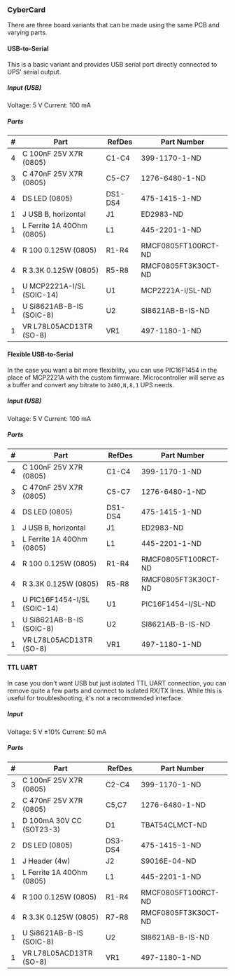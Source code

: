 ### CyberCard ###

There are three board variants that can be made using the same PCB and varying
parts.


#### USB-to-Serial ####

This is a basic variant and provides USB serial port directly connected to UPS'
serial output.

##### Input (USB) #####

Voltage: 5 V
Current: 100 mA

##### Parts #####

|  # | Part                                      | RefDes  | Part Number         |
|---:|-------------------------------------------|---------|---------------------|
|  4 | C 100nF 25V X7R (0805)                    | C1-C4   | 399-1170-1-ND       |
|  3 | C 470nF 25V X7R (0805)                    | C5-C7   | 1276-6480-1-ND      |
|  4 | DS LED (0805)                             | DS1-DS4 | 475-1415-1-ND       |
|  1 | J USB B, horizontal                       | J1      | ED2983-ND           |
|  1 | L Ferrite 1A 40Ohm (0805)                 | L1      | 445-2201-1-ND       |
|  4 | R 100 0.125W (0805)                       | R1-R4   | RMCF0805FT100RCT-ND |
|  4 | R 3.3K 0.125W (0805)                      | R5-R8   | RMCF0805FT3K30CT-ND |
|  1 | U MCP2221A-I/SL (SOIC-14)                 | U1      | MCP2221A-I/SL-ND    |
|  1 | U Si8621AB-B-IS‎ (SOIC-8)                  | U2      | SI8621AB-B-IS-ND    |
|  1 | VR L78L05ACD13TR (SO-8)                   | VR1     | 497-1180-1-ND       |


#### Flexible USB-to-Serial ####

In the case you want a bit more flexibility, you can use PIC16F1454 in the place
of MCP2221A with the custom firmware. Microcontroller will serve as a buffer and
convert any bitrate to `2400,N,8,1` UPS needs.

##### Input (USB) #####

Voltage: 5 V
Current: 100 mA

##### Parts #####

|  # | Part                                      | RefDes  | Part Number         |
|---:|-------------------------------------------|---------|---------------------|
|  4 | C 100nF 25V X7R (0805)                    | C1-C4   | 399-1170-1-ND       |
|  3 | C 470nF 25V X7R (0805)                    | C5-C7   | 1276-6480-1-ND      |
|  4 | DS LED (0805)                             | DS1-DS4 | 475-1415-1-ND       |
|  1 | J USB B, horizontal                       | J1      | ED2983-ND           |
|  1 | L Ferrite 1A 40Ohm (0805)                 | L1      | 445-2201-1-ND       |
|  4 | R 100 0.125W (0805)                       | R1-R4   | RMCF0805FT100RCT-ND |
|  4 | R 3.3K 0.125W (0805)                      | R5-R8   | RMCF0805FT3K30CT-ND |
|  1 | U PIC16F1454-I/SL (SOIC-14)               | U1      | PIC16F1454-I/SL-ND  |
|  1 | U Si8621AB-B-IS‎ (SOIC-8)                  | U2      | SI8621AB-B-IS-ND    |
|  1 | VR L78L05ACD13TR (SO-8)                   | VR1     | 497-1180-1-ND       |


#### TTL UART ####

In case you don't want USB but just isolated TTL UART connection, you can remove
quite a few parts and connect to isolated RX/TX lines. While this is useful for
troubleshooting, it's not a recommended interface.

##### Input #####

Voltage: 5 V ±10%
Current: 50 mA

##### Parts #####

|  # | Part                                      | RefDes  | Part Number         |
|---:|-------------------------------------------|---------|---------------------|
|  3 | C 100nF 25V X7R (0805)                    | C2-C4   | 399-1170-1-ND       |
|  2 | C 470nF 25V X7R (0805)                    | C5,C7   | 1276-6480-1-ND      |
|  1 | D 100mA 30V CC (SOT23-3)                  | D1      | TBAT54CLMCT-ND      |
|  2 | DS LED (0805)                             | DS3-DS4 | 475-1415-1-ND       |
|  1 | J Header (4w)                             | J2      | S9016E-04-ND        |
|  1 | L Ferrite 1A 40Ohm (0805)                 | L1      | 445-2201-1-ND       |
|  4 | R 100 0.125W (0805)                       | R1-R4   | RMCF0805FT100RCT-ND |
|  4 | R 3.3K 0.125W (0805)                      | R7-R8   | RMCF0805FT3K30CT-ND |
|  1 | U Si8621AB-B-IS‎ (SOIC-8)                  | U2      | SI8621AB-B-IS-ND    |
|  1 | VR L78L05ACD13TR (SO-8)                   | VR1     | 497-1180-1-ND       |
